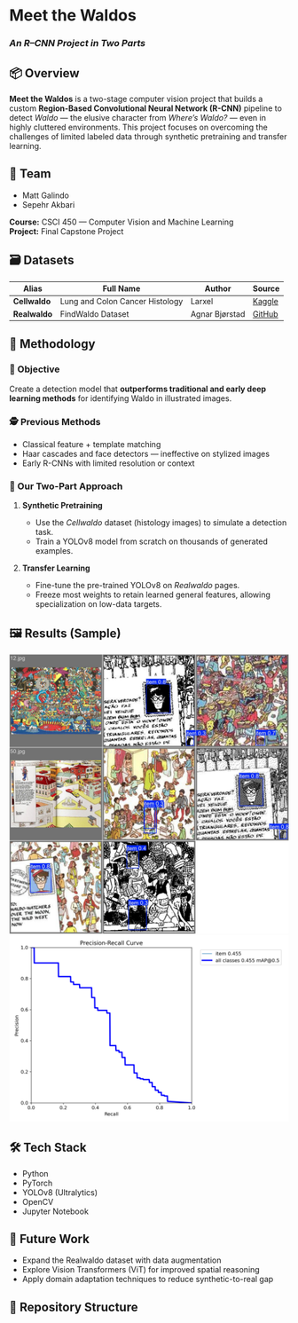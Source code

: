 # Meet the Waldos  
### *An R–CNN Project in Two Parts*

## 📦 Overview

**Meet the Waldos** is a two-stage computer vision project that builds a custom **Region-Based Convolutional Neural Network (R-CNN)** pipeline to detect *Waldo* — the elusive character from *Where’s Waldo?* — even in highly cluttered environments. This project focuses on overcoming the challenges of limited labeled data through synthetic pretraining and transfer learning.

## 👥 Team

- Matt Galindo  
- Sepehr Akbari  

**Course:** CSCI 450 — Computer Vision and Machine Learning  
**Project:** Final Capstone Project

## 🗃️ Datasets

| Alias        | Full Name                              | Author            | Source                                                                 |
|--------------|-----------------------------------------|-------------------|------------------------------------------------------------------------|
| **Cellwaldo**| Lung and Colon Cancer Histology         | Larxel            | [Kaggle](https://www.kaggle.com/datasets/andrewmvd/lung-and-colon-cancer-histopathological-images) |
| **Realwaldo**| FindWaldo Dataset                       | Agnar Bjørstad    | [GitHub](https://github.com/agnarbjoernstad/FindWaldo)                |

## 🧠 Methodology

### 📍 Objective
Create a detection model that **outperforms traditional and early deep learning methods** for identifying Waldo in illustrated images.

### 🕵️ Previous Methods
- Classical feature + template matching
- Haar cascades and face detectors — ineffective on stylized images
- Early R-CNNs with limited resolution or context

### 🚀 Our Two-Part Approach

1. **Synthetic Pretraining**
   - Use the *Cellwaldo* dataset (histology images) to simulate a detection task.
   - Train a YOLOv8 model from scratch on thousands of generated examples.
   
2. **Transfer Learning**
   - Fine-tune the pre-trained YOLOv8 on *Realwaldo* pages.
   - Freeze most weights to retain learned general features, allowing specialization on low-data targets.

## 🖼️ Results (Sample)

![Waldo Detected](./data/val_batch1_pred.jpg)
![Waldo mAR](./data/PR_curve.png)

## 🛠️ Tech Stack

- Python
- PyTorch
- YOLOv8 (Ultralytics)
- OpenCV
- Jupyter Notebook

## 🔄 Future Work

- Expand the Realwaldo dataset with data augmentation
- Explore Vision Transformers (ViT) for improved spatial reasoning
- Apply domain adaptation techniques to reduce synthetic-to-real gap

## 📁 Repository Structure

